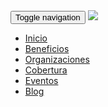 <nav class="navbar navbar-fixed-top navbar-default nav-backg">
  <div class="container-fluid">
    <div class="container">
      <div class="navbar-header">
        <button type="button" class="navbar-toggle collapsed" data-toggle="collapse" data-target="#bs-example-navbar-collapse-1" aria-expanded="false">
          <span class="sr-only">Toggle navigation</span>
          <span class="icon-bar"></span>
          <span class="icon-bar"></span>
          <span class="icon-bar"></span>
        </button>
        <a class="navbar-brand" href="{{ site.baseurl }}/">
          <img src="{{ site.baseurl }}/img/logo-jetty.svg">
        </a>
      </div>
      <div class="collapse navbar-collapse" id="bs-example-navbar-collapse-1">
        <ul class="nav navbar-nav navbar-right">
          <li><a href="{{site.baseurl}}/">Inicio</a></li>
          <li><a href="{{site.baseurl}}/beneficios">Beneficios</a></li>
          <li><a href="{{site.baseurl}}/transporte-personal">Organizaciones</a></li>
          <li><a href="{{site.baseurl}}/cobertura">Cobertura</a></li>
          <li><a href="{{site.baseurl}}/transporte-eventos">Eventos</a></li>
          <li><a href="{{site.baseurl}}/blog">Blog</a></li>
        </ul>
      </div>
    </div>
  </div>
</nav>